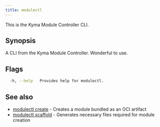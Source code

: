 ```yaml
---
title: modulectl
---
```


This is the Kyma Module Controller CLI.


## Synopsis

A CLI from the Kyma Module Controller. Wonderful to use.


## Flags

```bash
  -h, --help   Provides help for modulectl.
```

## See also

* [modulectl create](modulectl_create.md)	 - Creates a module bundled as an OCI artifact
* [modulectl scaffold](modulectl_scaffold.md)	 - Generates necessary files required for module creation


